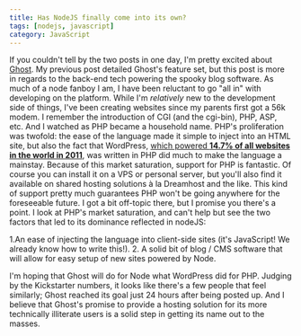 ```yaml
---
title: Has NodeJS finally come into its own?
tags: [nodejs, javascript]
category: JavaScript
---
```


If you couldn't tell by the two posts in one day, I'm pretty excited about [Ghost](http://tryghost.org/ "Ghost"). My previous post detailed Ghost's feature set, but this post is more in regards to the back-end tech powering the spooky blog software. As much of a node fanboy I am, I have been reluctant to go "all in" with developing on the platform. While I'm *relatively* new to the development side of things, I've been creating websites since my parents first got a 56k modem. I remember the introduction of CGI (and the cgi-bin), PHP, ASP, etc. And I watched as PHP became a household name. PHP's proliferation was twofold: the ease of the language made it simple to inject into an HTML site, but also the fact that WordPress, [which powered **14.7% of all websites in the world in 2011**](http://techcrunch.com/2011/08/19/wordpress-now-powers-22-percent-of-new-active-websites-in-the-us/ "Tech Crunch: WordPress Now Powers 22% of New Active Websites in the US"), was written in PHP did much to make the language a mainstay.  Because of this market saturation, support for PHP is fantastic. Of course you can install it on a VPS or personal server, but you'll also find it available on shared hosting solutions à la Dreamhost and the like. This kind of support pretty much guarantees PHP won't be going anywhere for the foreseeable future. I got a bit off-topic there, but I promise you there's a point. I look at PHP's market saturation, and can't help but see the two factors that led to its dominance reflected in nodeJS:

1.An ease of injecting the language into client-side sites (it's JavaScript! We already know how to write this!).
2. A solid bit of blog / CMS software that will allow for easy setup of new sites powered by Node.

 I'm hoping that Ghost will do for Node what WordPress did for PHP. Judging by the Kickstarter numbers, it looks like there's a few people that feel similarly; Ghost reached its goal just 24 hours after being posted up. And I believe that Ghost's promise to provide a hosting solution for its more technically illiterate users is a solid step in getting its name out to the masses.
